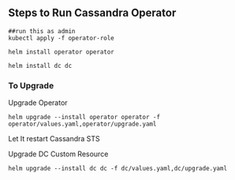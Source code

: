 ## Steps to Run Cassandra Operator

```
##run this as admin
kubectl apply -f operator-role

helm install operator operator

helm install dc dc
```

### To Upgrade
Upgrade Operator
```
helm upgrade --install operator operator -f operator/values.yaml,operator/upgrade.yaml

```
Let It restart Cassandra STS

Upgrade DC Custom Resource

```
helm upgrade --install dc dc -f dc/values.yaml,dc/upgrade.yaml
```